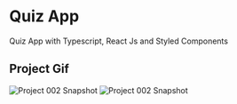 # Quiz App

Quiz App with Typescript, React Js and Styled Components

<!--
## Project URL -->

## Project Gif

![Project 002  Snapshot](quiz-app-1.gif)
![Project 002  Snapshot](quiz-app.gif)
